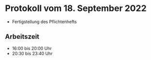 # Protokoll vom 18. September 2022
- Fertigstellung des Pflichtenhefts

## Arbeitszeit
<!-- { "progress": true, "date": ["22/09/18"] } -->
- 16:00 bis 20:00 Uhr
- 20:30 bis 23:40 Uhr
<!-- { "progress": false } -->